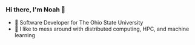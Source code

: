 ### Hi there, I'm Noah 👋

- 🏢 Software Developer for The Ohio State University
- 🔭 I like to mess around with distributed computing, HPC, and machine learning
